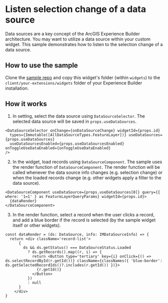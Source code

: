 # Listen selection change of a data source

Data sources are a key concept of the ArcGIS Experience Builder architecture. You may want to utilize a data source within your custom widget. This sample demonstrates how to listen to the selection change of a data source.

## How to use the sample

Clone the [sample repo](https://github.com/esri/arcgis-experience-builder-sdk-resources) and copy this widget's folder (within `widgets`) to the `client/your-extensions/widgets` folder of your Experience Builder installation.

## How it works

1. In setting, select the data source using `DataSourceSelector`. The selected data source will be saved in `props.useDataSources`.

  ```tsx
  <DataSourceSelector onChange={onDataSourceChange} widgetId={props.id}
    types={Immutable([AllDataSourceTypes.FeatureLayer])} useDataSources={props.useDataSources}
    useDataSourcesEnabled={props.useDataSourcesEnabled} onToggleUseDataEnabled={onToggleUseDataEnabled}
  />
  ```

2. In the widget, load records using `DataSourceComponent`. The sample uses the render function of `DataSourceComponent`. The render function will be called whenever the data source info changes (e.g. selection change) or when the loaded records change (e.g. other widgets apply a filter to the data source).

  ```tsx
  <DataSourceComponent useDataSource={props.useDataSources[0]} query={{ where: '1=1' } as FeatureLayerQueryParams} widgetId={props.id}>
    {dataRender}
  </DataSourceComponent>
  ```

3. In the render function, select a record when the user clicks a record, and add a blue border if the record is selected (by the sample widget itself or other widgets).

  ```tsx
  const dataRender = (ds: DataSource, info: IMDataSourceInfo) => {
    return <div className='record-list'>
        {
          ds && ds.getStatus() === DataSourceStatus.Loaded
            ? ds.getRecords().map((r, i) => {
              return <Button type='tertiary' key={i} onClick={() => ds.selectRecordById(r.getId())} className={classNames({ 'blue-border': ds.getSelectedRecordIds()?.includes(r.getId()) })}>
                {r.getId()}
              </Button>
            })
            : null
        }
      </div>
  }
  ```
